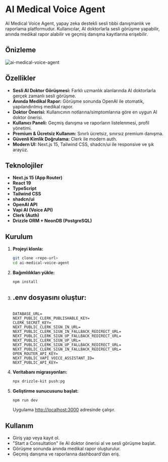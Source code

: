 # AI Medical Voice Agent

AI Medical Voice Agent, yapay zeka destekli sesli tıbbi danışmanlık ve raporlama platformudur. Kullanıcılar, AI doktorlarla sesli görüşme yapabilir, anında medikal rapor alabilir ve geçmiş danışma kayıtlarına erişebilir.

## Önizleme

![ai-medical-voice-agent](public/ai-medical-voice-agent.gif)

## Özellikler

- **Sesli AI Doktor Görüşmesi:** Farklı uzmanlık alanlarında AI doktorlarla gerçek zamanlı sesli görüşme.
- **Anında Medikal Rapor:** Görüşme sonunda OpenAI ile otomatik, yapılandırılmış medikal rapor.
- **Doktor Önerisi:** Kullanıcının notlarına/simptomlarına göre en uygun AI doktor önerisi.
- **Kullanıcı Paneli:** Geçmiş danışma ve raporların listelenmesi, profil yönetimi.
- **Premium & Ücretsiz Kullanım:** Sınırlı ücretsiz, sınırsız premium danışma.
- **Güvenli Kimlik Doğrulama:** Clerk ile modern auth.
- **Modern UI:** Next.js 15, Tailwind CSS, shadcn/ui ile responsive ve şık arayüz.

## Teknolojiler

- **Next.js 15 (App Router)**
- **React 19**
- **TypeScript**
- **Tailwind CSS**
- **shadcn/ui**
- **OpenAI API**
- **Vapi AI (Voice API)**
- **Clerk (Auth)**
- **Drizzle ORM + NeonDB (PostgreSQL)**

## Kurulum

1. **Projeyi klonla:**
   ```sh
   git clone <repo-url>
   cd ai-medical-voice-agent
   ```
2. **Bağımlılıkları yükle:**
   ```sh
   npm install
   ```
3. **.env dosyasını oluştur:**
   - 
     ```env

     DATABASE_URL=
     NEXT_PUBLIC_CLERK_PUBLISHABLE_KEY=
     CLERK_SECRET_KEY=
     NEXT_PUBLIC_CLERK_SIGN_IN_URL=
     NEXT_PUBLIC_CLERK_SIGN_IN_FALLBACK_REDIRECT_URL=
     NEXT_PUBLIC_CLERK_SIGN_UP_FALLBACK_REDIRECT_URL=
     NEXT_PUBLIC_CLERK_SIGN_UP_URL=
     NEXT_PUBLIC_CLERK_SIGN_UP_FALLBACK_REDIRECT_URL=
     NEXT_PUBLIC_CLERK_SIGN_IN_FALLBACK_REDIRECT_URL=
     OPEN_ROUTER_API_KEY=
     NEXT_PUBLIC_VAPI_VOICE_ASSISTANT_ID=
     NEXT_PUBLIC_API_KEY=
     ```
4. **Veritabanı migrasyonları:**
   ```sh
   npx drizzle-kit push:pg
   ```
5. **Geliştirme sunucusunu başlat:**
   ```sh
   npm run dev
   ```
   Uygulama [http://localhost:3000](http://localhost:3000) adresinde çalışır.

## Kullanım

- Giriş yap veya kayıt ol.
- "Start a Consultation" ile AI doktor önerisi al ve sesli görüşme başlat.
- Görüşme sonunda anında medikal rapor oluşturulur.
- Geçmiş danışma ve raporlarına dashboard'dan eriş.
